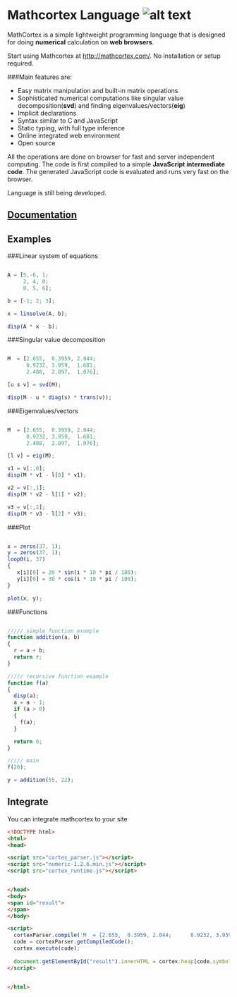 Mathcortex Language  ![alt text](http://mathcortex.com/images/cortexicon.png)
=
MathCortex is a simple lightweight programming language that is designed for doing **numerical** calculation on **web browsers**. 


Start using Mathcortex at http://mathcortex.com/. 
No installation or setup required.

###Main features are:
- Easy matrix manipulation and built-in matrix operations
- Sophisticated numerical computations like singular value decomposition(**svd**) and finding eigenvalues/vectors(**eig**)
- Implicit declarations
- Syntax similar to C and JavaScript
- Static typing, with full type inference
- Online integrated web environment
- Open source 

All the operations are done on browser for fast and server independent computing. The code is first compiled to a simple **JavaScript intermediate code**. The generated JavaScript code is evaluated and runs very fast on the browser.

Language is still being developed. 


[Documentation](http://mathcortex.com/doc/doc.html)
-



Examples
-

###Linear system of equations
```javascript

A = [5,-6, 1;
     2, 4, 0;
     0, 5, 6];

b = [-1; 2; 3];

x = linsolve(A, b);

disp(A * x - b);
```

###Singular value decomposition
```javascript

M  = [2.655,  0.3959, 2.044;
      0.9232, 3.959,  1.681;
      2.488,  2.897,  1.076];

[u s v] = svd(M);

disp(M - u * diag(s) * trans(v));

```

###Eigenvalues/vectors
```javascript

M  = [2.655,  0.3959, 2.044;
      0.9232, 3.959,  1.681;
      2.488,  2.897,  1.076];

[l v] = eig(M);

v1 = v[:,0];
disp(M * v1 - l[0] * v1);

v2 = v[:,1];
disp(M * v2 - l[1] * v2);

v3 = v[:,2];
disp(M * v3 - l[2] * v3);

```

###Plot
```javascript

x = zeros(37, 1);
y = zeros(37, 1);
loop0(i, 37)
{
   x[i][0] = 20 * sin(i * 10 * pi / 180);
   y[i][0] = 30 * cos(i * 10 * pi / 180);
}

plot(x, y);

```

###Functions
```javascript

///// simple function example
function addition(a, b)
{
  r = a + b;
  return r;
}

///// recursive function example
function f(a)
{
  disp(a);
  a = a - 1;
  if (a > 0)
  {
    f(a);
  }

  return 0;
}

///// main
f(20);

y = addition(55, 22);

```

Integrate
-

You can integrate mathcortex to your site 
```html
<!DOCTYPE html>
<html>
<head>

<script src="cortex_parser.js"></script>
<script src="numeric-1.2.6.min.js"></script>
<script src="cortex_runtime.js"></script>


</head>
<body>
<span id="result">
</span>
</body>

<script>
  cortexParser.compile('M  = [2.655,  0.3959, 2.044;      0.9232, 3.959,  1.681;      2.488,  2.897,  1.076]; [u s d] = svd(M);');
  code = cortexParser.getCompiledCode();
  cortex.execute(code);
  
  document.getElementById("result").innerHTML = cortex.heap[code.symbols["s"]] ;;
</script>


</html>
```
